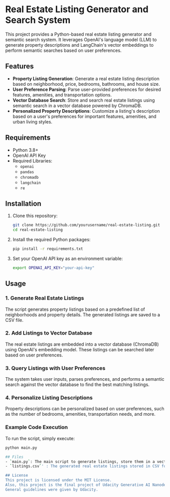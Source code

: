 # Real Estate Listing Generator and Search System

This project provides a Python-based real estate listing generator and semantic search system. It leverages OpenAI's language model (LLM) to generate property descriptions and LangChain's vector embeddings to perform semantic searches based on user preferences.

## Features

- **Property Listing Generation**: Generate a real estate listing description based on neighborhood, price, bedrooms, bathrooms, and house size.
- **User Preference Parsing**: Parse user-provided preferences for desired features, amenities, and transportation options.
- **Vector Database Search**: Store and search real estate listings using semantic search in a vector database powered by ChromaDB.
- **Personalized Property Descriptions**: Customize a listing's description based on a user's preferences for important features, amenities, and urban living styles.

## Requirements

- Python 3.8+
- OpenAI API Key
- Required Libraries:
  - `openai`
  - `pandas`
  - `chromadb`
  - `langchain`
  - `re`

## Installation

1. Clone this repository:

    ```bash
    git clone https://github.com/yourusername/real-estate-listing.git
    cd real-estate-listing
    ```

2. Install the required Python packages:

    ```bash
    pip install -r requirements.txt
    ```

3. Set your OpenAI API key as an environment variable:

    ```bash
    export OPENAI_API_KEY="your-api-key"
    ```

## Usage

### 1. Generate Real Estate Listings

The script generates property listings based on a predefined list of neighborhoods and property details. The generated listings are saved to a CSV file.

### 2. Add Listings to Vector Database

The real estate listings are embedded into a vector database (ChromaDB) using OpenAI's embedding model. These listings can be searched later based on user preferences.

### 3. Query Listings with User Preferences

The system takes user inputs, parses preferences, and performs a semantic search against the vector database to find the best matching listings.

### 4. Personalize Listing Descriptions

Property descriptions can be personalized based on user preferences, such as the number of bedrooms, amenities, transportation needs, and more.

### Example Code Execution

To run the script, simply execute:

```bash
python main.py

## Files
- `main.py`: The main script to generate listings, store them in a vector database, and query listings based on user preferences.
- `listings.csv`' : The generated real estate listings stored in CSV format.

## License
This project is licensed under the MIT License.
Also, this project is the final project of Udacity Generative AI Nanodegree program.
General guidelines were given by Udacity.

